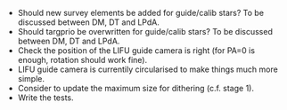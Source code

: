 - Should new survey elements be added for guide/calib stars? To be
  discussed between DM, DT and LPdA.
- Should targprio be overwritten for guide/calib stars? To be discussed
  between DM, DT and LPdA.
- Check the position of the LIFU guide camera is right (for PA=0 is enough,
  rotation should work fine).
- LIFU guide camera is currentily circularised to make things much more simple.
- Consider to update the maximum size for dithering (c.f. stage 1).
- Write the tests.

